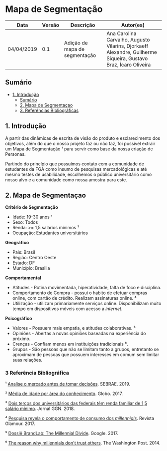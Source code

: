 # Mapa de Segmentação
| **Data** | **Versão** | **Descrição** | **Autor(es)** |
|---|---|---|---|
|04/04/2019 | 0.1 | Adição de mapa de segmentação |  Ana Carolina Carvalho, Augusto Vilarins, Djorkaeff Alexandre, Guilherme Siqueira, Gustavo Braz, Ícaro Oliveira |

## Sumário
- [1. Introdução](#introducao)
  - [Sumário](#sum%C3%A1rio)
  - [2. Mapa de Segmentaçao](#1-mapa-de-segmentacao)
  - [3. Referências Bibliográficas](#2-referencia-bibliografica)


## 1. Introdução
A partir das dinâmicas de escrita de visão do produto e esclarecimento dos objetivos, além do que o nosso projeto faz ou não faz, foi possível extrair um Mapa de Segmentação ¹ para servir como base da nossa criação de Personas.

Partindo do princípio que possuímos contato com a comunidade de estudantes da FGA como insumo de pesquisas mercadológicas e até mesmo testes de usabilidade, escolhemos o público universitário como nosso alvo e a comunidade como nossa amostra para este.


## 2. Mapa de Segmentaçao
**Critério de Segmentação**

- Idade: 19-30 anos ¹
- Sexo: Todos
- Renda: >= 1,5 salários mínimos ³
- Ocupação: Estudantes universitários

**Geográfico**

- Pais: Brasil
- Região: Centro Oeste
- Estado: DF
- Município: Brasilia

**Comportamental**

- Atitudes - Rotina movimentada, hiperatividade, falta de foco e disciplina.
- Comportamento de Compra - possui o habito de efetuar compras online, com cartão de crédito. Realizam assinaturas online. ⁴
- Utilização - utilizam primariamente serviços online. Disponibilizam muito tempo em dispositivos móveis com acesso a _internet_.

**Psicográfico**

- Valores - Possuem mais empatia, e atitudes colaborativas. ⁵
- Opiniões - Abertas a novas opiniões baseadas na experiência do próximo.
- Crenças - Confiam menos em instituições tradicionais ⁶.
- Grupos - São pessoas que não se limitam tanto a grupos, entretanto se aproximam de pessoas que possuem interesses em comum sem limitar suas relações.

### 3 Referência Bibliográfica
¹ [Analise o mercado antes de tomar decisões](http://www.sebrae.com.br/sites/PortalSebrae/artigos/analise-o-mercado-antes-de-tomar-decisoes,500d7e0805b1a410VgnVCM1000003b74010aRCRD). SEBRAE. 2019.

² [Média de idade por área do conhecimento](http://g1.globo.com/sp/vale-do-paraiba-regiao/especial-publicitario/quero-bolsa/noticia/2017/02/quero-bolsa-faz-ranking-da-media-de-idade-dos-alunos-de-cada-curso.html). Globo. 2017.

³ [Dois terços dos universitários das federais têm renda familiar de 1,5 salário mínimo](https://jornalggn.com.br/gestao/dois-tercos-dos-universitarios-das-federais-tem-renda-familiar-de-15-salario-minimo/
). Jornal GGN. 2018.

⁴ [Pesquisa revela o comportamento de consumo dos _millennials_](https://revistaglamour.globo.com/Lifestyle/Carreira-e-dinheiro/noticia/2017/11/pesquisa-revela-o-comportamento-de-consumo-dos-millennials.html_
). Revista Glamour. 2017.

⁵ [Dossiê BrandLab: The Millennial Divide](https://www.thinkwithgoogle.com/intl/pt-br/tendencias-de-consumo/dossie-brandlab-millennial-divide/). Google. 2017.

⁶ [The reason why millennials don't trust others](https://www.washingtonpost.com/news/monkey-cage/wp/2014/03/17/the-real-reason-why-millennials-dont-trust-others/?utm_term=.41e2437ea4ad). The Washington Post. 2014.